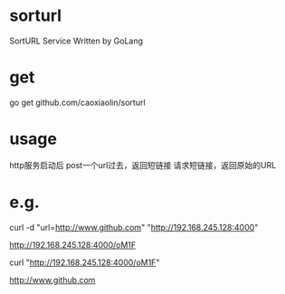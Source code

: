 # sorturl
SortURL Service Written by GoLang

# get
go get github.com/caoxiaolin/sorturl

# usage
http服务启动后
post一个url过去，返回短链接
请求短链接，返回原始的URL

# e.g.
curl -d "url=http://www.github.com" "http://192.168.245.128:4000"

http://192.168.245.128:4000/oM1F


curl "http://192.168.245.128:4000/oM1F"

http://www.github.com
